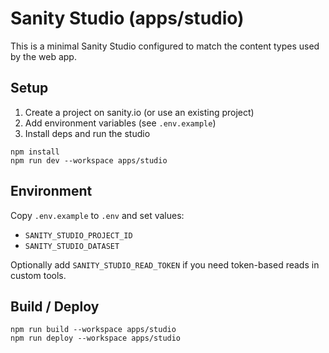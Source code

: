 # Sanity Studio (apps/studio)

This is a minimal Sanity Studio configured to match the content types used by the web app.

## Setup

1) Create a project on sanity.io (or use an existing project)
2) Add environment variables (see `.env.example`)
3) Install deps and run the studio

```
npm install
npm run dev --workspace apps/studio
```

## Environment

Copy `.env.example` to `.env` and set values:

- `SANITY_STUDIO_PROJECT_ID`
- `SANITY_STUDIO_DATASET`

Optionally add `SANITY_STUDIO_READ_TOKEN` if you need token-based reads in custom tools.

## Build / Deploy

```
npm run build --workspace apps/studio
npm run deploy --workspace apps/studio
```

